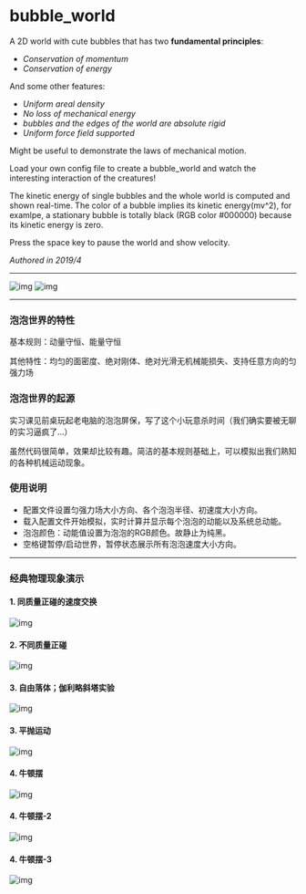 # bubble_world
A 2D world with cute bubbles that has two **fundamental principles**:

- *Conservation of momentum*
- *Conservation of energy*

And some other features:
- *Uniform areal density*
- *No loss of mechanical energy*
- *bubbles and the edges of the world are absolute rigid*
- *Uniform force field supported*

Might be useful to demonstrate the laws of mechanical motion.

Load your own config file to create a bubble_world and watch the interesting interaction of the creatures!

The kinetic energy of single bubbles and the whole world is computed and shown real-time. The color of a bubble implies its kinetic energy(mv^2), for examlpe, a stationary bubble is totally black (RGB color #000000) because its kinetic energy is zero. 

Press the space key to pause the world and show velocity.

*Authored in 2019/4*

***
![img](https://github.com/lichengchen/bubble_world/blob/main/gifs/6-1.gif) 
![img](https://github.com/lichengchen/bubble_world/blob/main/gifs/6-8.gif) 
***

### 泡泡世界的特性
基本规则：动量守恒、能量守恒

其他特性：均匀的面密度、绝对刚体、绝对光滑无机械能损失、支持任意方向的匀强力场

### 泡泡世界的起源
实习课见前桌玩起老电脑的泡泡屏保，写了这个小玩意杀时间（我们确实要被无聊的实习逼疯了...）

虽然代码很简单，效果却比较有趣。简洁的基本规则基础上，可以模拟出我们熟知的各种机械运动现象。

### 使用说明
- 配置文件设置匀强力场大小方向、各个泡泡半径、初速度大小方向。
- 载入配置文件开始模拟，实时计算并显示每个泡泡的动能以及系统总动能。
- 泡泡颜色：动能值设置为泡泡的RGB颜色。故静止为纯黑。
- 空格键暂停/启动世界，暂停状态展示所有泡泡速度大小方向。

***
### 经典物理现象演示
#### 1. 同质量正碰的速度交换
![img](https://github.com/lichengchen/bubble_world/blob/main/gifs/6-2.gif) 

#### 2. 不同质量正碰
![img](https://github.com/lichengchen/bubble_world/blob/main/gifs/6-3.gif) 

#### 3. 自由落体；伽利略斜塔实验
![img](https://github.com/lichengchen/bubble_world/blob/main/gifs/6-4.gif) 

#### 3. 平抛运动
![img](https://github.com/lichengchen/bubble_world/blob/main/gifs/6-5.gif) 

#### 4. 牛顿摆
![img](https://github.com/lichengchen/bubble_world/blob/main/gifs/6-6.gif) 

#### 4. 牛顿摆-2
![img](https://github.com/lichengchen/bubble_world/blob/main/gifs/6-7.gif) 

#### 4. 牛顿摆-3
![img](https://github.com/lichengchen/bubble_world/blob/main/gifs/6-8.gif) 

